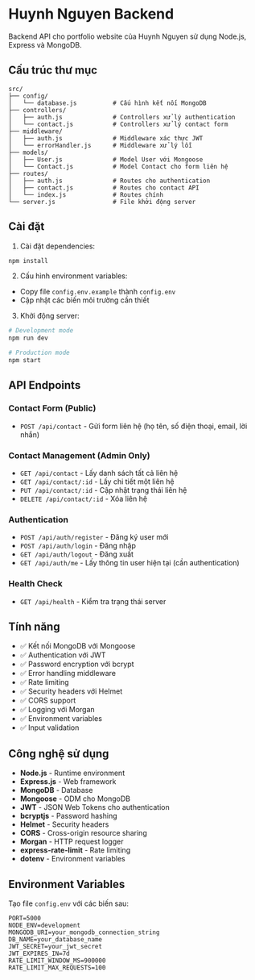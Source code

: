 # Huynh Nguyen Backend

Backend API cho portfolio website của Huynh Nguyen sử dụng Node.js, Express và MongoDB.

## Cấu trúc thư mục

```
src/
├── config/
│   └── database.js          # Cấu hình kết nối MongoDB
├── controllers/
│   ├── auth.js              # Controllers xử lý authentication
│   └── contact.js           # Controllers xử lý contact form
├── middleware/
│   ├── auth.js              # Middleware xác thực JWT
│   └── errorHandler.js      # Middleware xử lý lỗi
├── models/
│   ├── User.js              # Model User với Mongoose
│   └── Contact.js           # Model Contact cho form liên hệ
├── routes/
│   ├── auth.js              # Routes cho authentication
│   ├── contact.js           # Routes cho contact API
│   └── index.js             # Routes chính
└── server.js                # File khởi động server
```

## Cài đặt

1. Cài đặt dependencies:
```bash
npm install
```

2. Cấu hình environment variables:
- Copy file `config.env.example` thành `config.env`
- Cập nhật các biến môi trường cần thiết

3. Khởi động server:
```bash
# Development mode
npm run dev

# Production mode
npm start
```

## API Endpoints

### Contact Form (Public)
- `POST /api/contact` - Gửi form liên hệ (họ tên, số điện thoại, email, lời nhắn)

### Contact Management (Admin Only)
- `GET /api/contact` - Lấy danh sách tất cả liên hệ
- `GET /api/contact/:id` - Lấy chi tiết một liên hệ
- `PUT /api/contact/:id` - Cập nhật trạng thái liên hệ
- `DELETE /api/contact/:id` - Xóa liên hệ

### Authentication
- `POST /api/auth/register` - Đăng ký user mới
- `POST /api/auth/login` - Đăng nhập
- `GET /api/auth/logout` - Đăng xuất
- `GET /api/auth/me` - Lấy thông tin user hiện tại (cần authentication)

### Health Check
- `GET /api/health` - Kiểm tra trạng thái server

## Tính năng

- ✅ Kết nối MongoDB với Mongoose
- ✅ Authentication với JWT
- ✅ Password encryption với bcrypt
- ✅ Error handling middleware
- ✅ Rate limiting
- ✅ Security headers với Helmet
- ✅ CORS support
- ✅ Logging với Morgan
- ✅ Environment variables
- ✅ Input validation

## Công nghệ sử dụng

- **Node.js** - Runtime environment
- **Express.js** - Web framework
- **MongoDB** - Database
- **Mongoose** - ODM cho MongoDB
- **JWT** - JSON Web Tokens cho authentication
- **bcryptjs** - Password hashing
- **Helmet** - Security headers
- **CORS** - Cross-origin resource sharing
- **Morgan** - HTTP request logger
- **express-rate-limit** - Rate limiting
- **dotenv** - Environment variables

## Environment Variables

Tạo file `config.env` với các biến sau:

```
PORT=5000
NODE_ENV=development
MONGODB_URI=your_mongodb_connection_string
DB_NAME=your_database_name
JWT_SECRET=your_jwt_secret
JWT_EXPIRES_IN=7d
RATE_LIMIT_WINDOW_MS=900000
RATE_LIMIT_MAX_REQUESTS=100
```